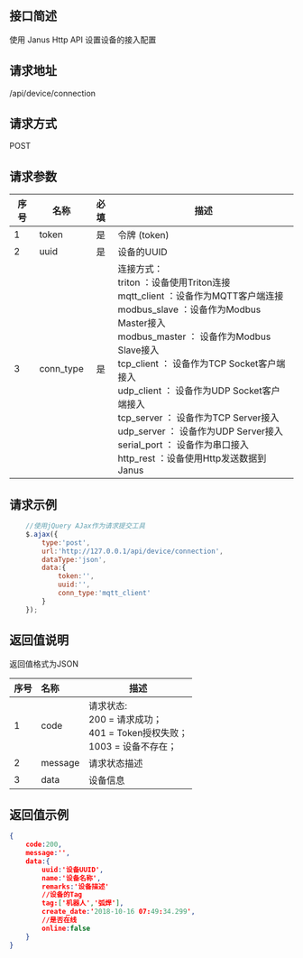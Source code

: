## 接口简述

使用 Janus Http API 设置设备的接入配置

## 请求地址

/api/device/connection

## 请求方式

POST

## 请求参数

序号|名称 | 必填 | 描述
--------- |--------- | :------: | -------------------------------------------------------------
1|token     | 是      | 令牌 (token)
2|uuid      |  是| 设备的UUID
3|conn_type      |  是| 连接方式：<br/>triton ：设备使用Triton连接<br/>mqtt_client ：设备作为MQTT客户端连接<br/>modbus_slave ：设备作为Modbus Master接入<br/>modbus_master ： 设备作为Modbus Slave接入<br/>tcp_client ： 设备作为TCP Socket客户端接入<br/>udp_client ： 设备作为UDP Socket客户端接入<br/>tcp_server ： 设备作为TCP Server接入<br/>udp_server ： 设备作为UDP Server接入<br/>serial_port ： 设备作为串口接入 <br/>http_rest ：设备使用Http发送数据到Janus

## 请求示例

``` JavaScript
    //使用jQuery AJax作为请求提交工具
    $.ajax({
        type:'post',
        url:'http://127.0.0.1/api/device/connection',
        dataType:'json',
        data:{
            token:'',
            uuid:'',
            conn_type:'mqtt_client'
        }
    });

```

## 返回值说明

返回值格式为JSON

序号|名称  | 描述
--------- | :------ | -------------------------------------------------------------
1|code     | 请求状态: <br/>200 = 请求成功；<br/>401 = Token授权失败；<br/>1003 = 设备不存在；<br/>
2|message      |  请求状态描述
3|data     |  设备信息

## 返回值示例

``` JSON
{
    code:200,
    message:'',
    data:{
        uuid:'设备UUID',
        name:'设备名称',
        remarks:'设备描述'
        //设备的Tag
        tag:['机器人','弧焊'],
        create_date:'2018-10-16 07:49:34.299',
        //是否在线
        online:false
    }
}
```

